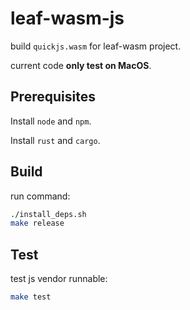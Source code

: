 # leaf-wasm-js

build `quickjs.wasm` for leaf-wasm project.

current code **only test on MacOS**.

## Prerequisites

Install `node` and `npm`.

Install `rust` and `cargo`.

## Build

run command:

```bash
./install_deps.sh
make release
```

## Test

test js vendor runnable:

```bash
make test
```
